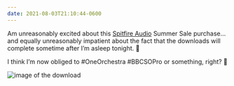 ```yaml
---
date: 2021-08-03T21:10:44-0600
---
```


Am unreasonably excited about this [Spitfire Audio][sa] Summer Sale purchase… and equally unreasonably impatient about the fact that the downloads will complete sometime after I’m asleep tonight. 🤣

[sa]: https://www.spitfireaudio.com

I think I’m now obliged to #OneOrchestra #BBCSOPro or something, right? 🎵

<img src="https://f001.backblazeb2.com/file/chriskrycho-com/images/Spitfire%20Audio%20BBCSO%20Pro%20downloading.png" alt="image of the download" />